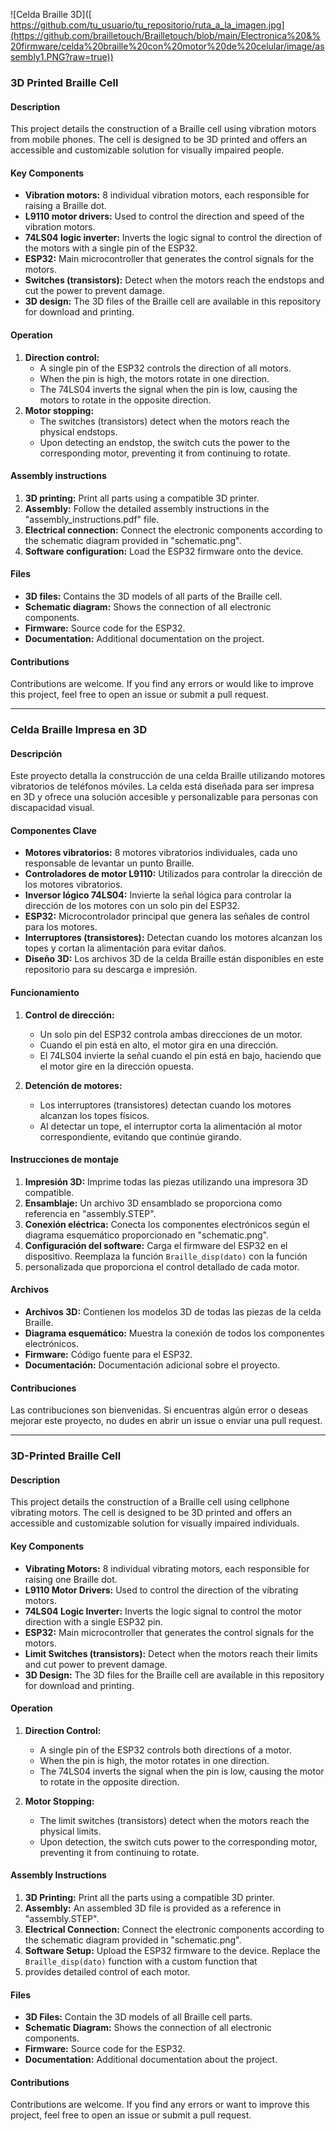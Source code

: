 ![Celda Braille 3D]([ https://github.com/tu_usuario/tu_repositorio/ruta_a_la_imagen.jpg](https://github.com/brailletouch/Brailletouch/blob/main/Electronica%20&%20firmware/celda%20braille%20con%20motor%20de%20celular/image/assembly1.PNG?raw=true))


### **3D Printed Braille Cell**

#### **Description**

This project details the construction of a Braille cell using vibration motors from mobile phones. The cell is designed to be 3D printed and offers an accessible and customizable solution for visually impaired people.

#### **Key Components**

* **Vibration motors:** 8 individual vibration motors, each responsible for raising a Braille dot.
* **L9110 motor drivers:** Used to control the direction and speed of the vibration motors.
* **74LS04 logic inverter:** Inverts the logic signal to control the direction of the motors with a single pin of the ESP32.
* **ESP32:** Main microcontroller that generates the control signals for the motors.
* **Switches (transistors):** Detect when the motors reach the endstops and cut the power to prevent damage.
* **3D design:** The 3D files of the Braille cell are available in this repository for download and printing.

#### **Operation**

1. **Direction control:**
   * A single pin of the ESP32 controls the direction of all motors.
   * When the pin is high, the motors rotate in one direction.
   * The 74LS04 inverts the signal when the pin is low, causing the motors to rotate in the opposite direction.
2. **Motor stopping:**
   * The switches (transistors) detect when the motors reach the physical endstops.
   * Upon detecting an endstop, the switch cuts the power to the corresponding motor, preventing it from continuing to rotate.

#### **Assembly instructions**

1. **3D printing:** Print all parts using a compatible 3D printer.
2. **Assembly:** Follow the detailed assembly instructions in the "assembly_instructions.pdf" file.
3. **Electrical connection:** Connect the electronic components according to the schematic diagram provided in "schematic.png".
4. **Software configuration:** Load the ESP32 firmware onto the device.

#### **Files**

* **3D files:** Contains the 3D models of all parts of the Braille cell.
* **Schematic diagram:** Shows the connection of all electronic components.
* **Firmware:** Source code for the ESP32.
* **Documentation:** Additional documentation on the project.

#### **Contributions**

Contributions are welcome. If you find any errors or would like to improve this project, feel free to open an issue or submit a pull request.

___________________________________________________________________________________________________________________________________________________________________________________
### **Celda Braille Impresa en 3D**

#### **Descripción**

Este proyecto detalla la construcción de una celda Braille utilizando motores vibratorios de teléfonos móviles. 
La celda está diseñada para ser impresa en 3D y ofrece una solución accesible y personalizable para personas con discapacidad visual.

#### **Componentes Clave**

* **Motores vibratorios:** 8 motores vibratorios individuales, cada uno responsable de levantar un punto Braille.
* **Controladores de motor L9110:** Utilizados para controlar la dirección de los motores vibratorios.
* **Inversor lógico 74LS04:** Invierte la señal lógica para controlar la dirección de los motores con un solo pin del ESP32.
* **ESP32:** Microcontrolador principal que genera las señales de control para los motores.
* **Interruptores (transistores):** Detectan cuando los motores alcanzan los topes y cortan la alimentación para evitar daños.
* **Diseño 3D:** Los archivos 3D de la celda Braille están disponibles en este repositorio para su descarga e impresión.

#### **Funcionamiento**

1. **Control de dirección:**
   * Un solo pin del ESP32 controla ambas direcciones de un motor.
   * Cuando el pin está en alto, el motor gira en una dirección.
   * El 74LS04 invierte la señal cuando el pin está en bajo, haciendo que el motor gire en la dirección opuesta.

2. **Detención de motores:**
   * Los interruptores (transistores) detectan cuando los motores alcanzan los topes físicos.
   * Al detectar un tope, el interruptor corta la alimentación al motor correspondiente, evitando que continúe girando.

#### **Instrucciones de montaje**

1. **Impresión 3D:** Imprime todas las piezas utilizando una impresora 3D compatible.
2. **Ensamblaje:** Un archivo 3D ensamblado se proporciona como referencia en "assembly.STEP".
3. **Conexión eléctrica:** Conecta los componentes electrónicos según el diagrama esquemático proporcionado en "schematic.png".
4. **Configuración del software:** Carga el firmware del ESP32 en el dispositivo. Reemplaza la función `Braille_disp(dato)` con la función
5. personalizada que proporciona el control detallado de cada motor.

#### **Archivos**

* **Archivos 3D:** Contienen los modelos 3D de todas las piezas de la celda Braille.
* **Diagrama esquemático:** Muestra la conexión de todos los componentes electrónicos.
* **Firmware:** Código fuente para el ESP32.
* **Documentación:** Documentación adicional sobre el proyecto.

#### **Contribuciones**

Las contribuciones son bienvenidas. Si encuentras algún error o deseas mejorar este proyecto, no dudes en abrir un issue o enviar una pull request.

---

### **3D-Printed Braille Cell**

#### **Description**

This project details the construction of a Braille cell using cellphone vibrating motors. The cell is designed to be 3D printed and offers 
an accessible and customizable solution for visually impaired individuals.

#### **Key Components**

* **Vibrating Motors:** 8 individual vibrating motors, each responsible for raising one Braille dot.
* **L9110 Motor Drivers:** Used to control the direction of the vibrating motors.
* **74LS04 Logic Inverter:** Inverts the logic signal to control the motor direction with a single ESP32 pin.
* **ESP32:** Main microcontroller that generates the control signals for the motors.
* **Limit Switches (transistors):** Detect when the motors reach their limits and cut power to prevent damage.
* **3D Design:** The 3D files for the Braille cell are available in this repository for download and printing.

#### **Operation**

1. **Direction Control:**
   * A single pin of the ESP32 controls both directions of a motor.
   * When the pin is high, the motor rotates in one direction.
   * The 74LS04 inverts the signal when the pin is low, causing the motor to rotate in the opposite direction.

2. **Motor Stopping:**
   * The limit switches (transistors) detect when the motors reach the physical limits.
   * Upon detection, the switch cuts power to the corresponding motor, preventing it from continuing to rotate.

#### **Assembly Instructions**

1. **3D Printing:** Print all the parts using a compatible 3D printer.
2. **Assembly:** An assembled 3D file is provided as a reference in "assembly.STEP".
3. **Electrical Connection:** Connect the electronic components according to the schematic diagram provided in "schematic.png".
4. **Software Setup:** Upload the ESP32 firmware to the device. Replace the `Braille_disp(dato)` function with a custom function that
5. provides detailed control of each motor.

#### **Files**

* **3D Files:** Contain the 3D models of all Braille cell parts.
* **Schematic Diagram:** Shows the connection of all electronic components.
* **Firmware:** Source code for the ESP32.
* **Documentation:** Additional documentation about the project.

#### **Contributions**

Contributions are welcome. If you find any errors or want to improve this project, feel free to open an issue or submit a pull request.



